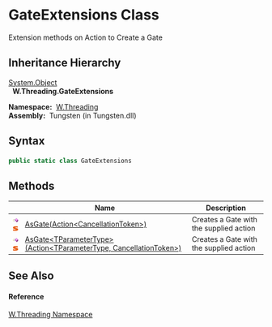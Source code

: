 GateExtensions Class
====================
   Extension methods on Action to Create a Gate


Inheritance Hierarchy
---------------------
[System.Object][1]  
  **W.Threading.GateExtensions**  

  **Namespace:**  [W.Threading][2]  
  **Assembly:**  Tungsten (in Tungsten.dll)

Syntax
------

```csharp
public static class GateExtensions
```


Methods
-------

                                 | Name                                                                         | Description                             
-------------------------------- | ---------------------------------------------------------------------------- | --------------------------------------- 
![Public method]![Static member] | [AsGate(Action&lt;CancellationToken>)][3]                                    | Creates a Gate with the supplied action 
![Public method]![Static member] | [AsGate&lt;TParameterType>(Action&lt;TParameterType, CancellationToken>)][4] | Creates a Gate with the supplied action 


See Also
--------

#### Reference
[W.Threading Namespace][2]  

[1]: http://msdn.microsoft.com/en-us/library/e5kfa45b
[2]: ../README.md
[3]: AsGate.md
[4]: AsGate__1.md
[Public method]: ../../_icons/pubmethod.gif "Public method"
[Static member]: ../../_icons/static.gif "Static member"